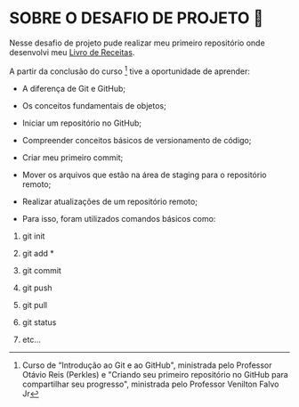 # SOBRE O DESAFIO DE PROJETO 🎯

Nesse desafio de projeto pude realizar meu primeiro repositório onde desenvolvi meu [Livro de Receitas](https://github.com/rafa-soares/Livro-de-Receitas).

A partir da conclusão do curso [^1] tive a oportunidade de aprender:

- A diferença de Git e GitHub;

- Os conceitos fundamentais de objetos;

- Iniciar um repositório no GitHub;

- Compreender conceitos básicos de versionamento de código;

- Criar meu primeiro commit;

- Mover os arquivos que estão na área de staging para o repositório remoto;

- Realizar atualizações de um repositório remoto;

- Para isso, foram utilizados comandos básicos como:

1. git init 

2. git add *

3. git commit

4. git push

5. git pull

6. git status

7. etc... 

  

[^1]: Curso de “Introdução ao Git e ao GitHub", ministrada pelo Professor Otávio Reis (Perkles) e "Criando seu primeiro repositório no GitHub para compartilhar seu progresso", ministrada pelo Professor Venilton Falvo Jr
